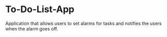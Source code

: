 # To-Do-List-App
Application that allows users to set alarms for tasks and notifies the users when the alarm goes off.
